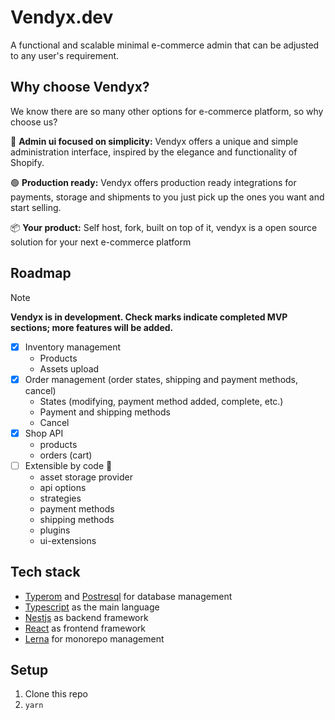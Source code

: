 # Vendyx.dev

A functional and scalable minimal e-commerce admin that can be adjusted to any user's requirement.

## Why choose Vendyx?

We know there are so many other options for e-commerce platform, so why choose us?

🎨 **Admin ui focused on simplicity:** Vendyx offers a unique and simple administration interface, inspired by the elegance and functionality of Shopify.

🟢 **Production ready:** Vendyx offers production ready integrations for payments, storage and shipments to you just pick up the ones you want and start selling.

📦 **Your product:** Self host, fork, built on top of it, vendyx is a open source solution for your next e-commerce platform

## Roadmap
> [!NOTE]
> **Vendyx is in development. Check marks indicate completed MVP sections; more features will be added.**

- [x] Inventory management
  - Products
  - Assets upload
- [x] Order management (order states, shipping and payment methods, cancel)
  - States (modifying, payment method added, complete, etc.)
  - Payment and shipping methods
  - Cancel
- [x] Shop API 
  - products
  - orders (cart)
- [ ] Extensible by code 🚧
  - asset storage provider
  - api options
  - strategies
  - payment methods
  - shipping methods
  - plugins
  - ui-extensions

## Tech stack

- [Typerom](https://typeorm.io/) and [Postresql](https://postgresql.org/) for database management
- [Typescript](https://www.typescriptlang.org/) as the main language
- [Nestjs](https://nestjs.com/) as backend framework
- [React](https://react.dev/) as frontend framework
- [Lerna](https://lerna.js.org/) for monorepo management

## Setup

1. Clone this repo
2. `yarn`
